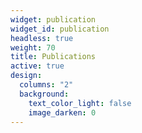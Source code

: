 ```yaml
---
widget: publication
widget_id: publication
headless: true
weight: 70
title: Publications
active: true
design:
  columns: "2"
  background:
    text_color_light: false
    image_darken: 0
---
```

